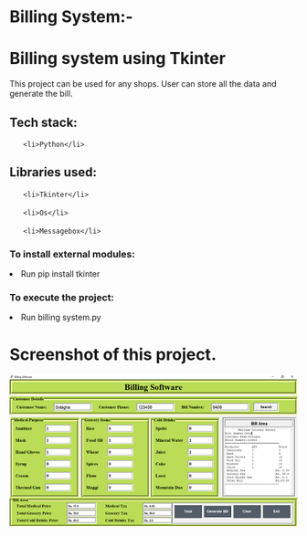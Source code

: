 # Billing System:-


<h1>Billing system using Tkinter</h1>

<p>This project can be used for any shops. User can store all the data and generate the bill.</p>

<h2>Tech stack:</h2>

<ul>
    
    <li>Python</li>
    
</ul>


<h2>Libraries used:</h2>

<ul>
    
    <li>Tkinter</li>
    
    <li>Os</li>
    
    <li>Messagebox</li>
    
</ul>

<h3>To install external modules:</h3>

<p><li>Run pip install tkinter</li></p>

<h3>To execute the project:</h3>

<p><li>Run billing system.py</li></p>

<h1><b>Screenshot of this project.</b></h1>

![Bill](Bill.PNG)
